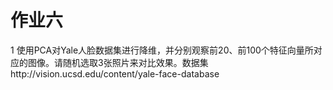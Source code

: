 # 作业六

1 使用PCA对Yale人脸数据集进行降维，并分别观察前20、前100个特征向量所对应的图像。请随机选取3张照片来对比效果。数据集http://vision.ucsd.edu/content/yale-face-database
